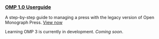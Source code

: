 
### [OMP 1.0 Userguide](https://web.archive.org/web/20150905194550/https://pkp.sfu.ca/wiki/index.php/OMP_Userguide)

A step-by-step guide to managing a press with the legacy version of Open Monograph Press. [View now](https://web.archive.org/web/20150905194550/https://pkp.sfu.ca/wiki/index.php/OMP_Userguide)

Learning OMP 3 is currently in development. _Coming soon_.
